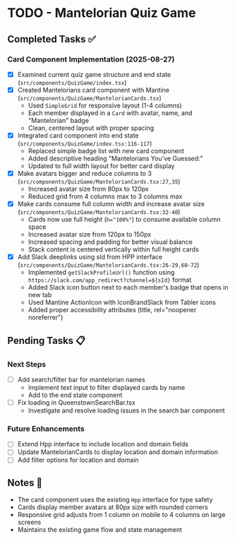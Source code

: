 # TODO - Mantelorian Quiz Game

## Completed Tasks ✅

### Card Component Implementation (2025-08-27)
- [x] Examined current quiz game structure and end state (`src/components/QuizGame/index.tsx`)
- [x] Created Mantelorians card component with Mantine (`src/components/QuizGame/MantelorianCards.tsx`)
  - Used `SimpleGrid` for responsive layout (1-4 columns)
  - Each member displayed in a `Card` with avatar, name, and "Mantelorian" badge
  - Clean, centered layout with proper spacing
- [x] Integrated card component into end state (`src/components/QuizGame/index.tsx:116-117`)
  - Replaced simple badge list with new card component
  - Added descriptive heading "Mantelorians You've Guessed:"
  - Updated to full width layout for better card display
- [x] Make avatars bigger and reduce columns to 3 (`src/components/QuizGame/MantelorianCards.tsx:27,35`)
  - Increased avatar size from 80px to 120px
  - Reduced grid from 4 columns max to 3 columns max
- [x] Make cards consume full column width and increase avatar size (`src/components/QuizGame/MantelorianCards.tsx:32-40`)
  - Cards now use full height (`h="100%"`) to consume available column space
  - Increased avatar size from 120px to 150px
  - Increased spacing and padding for better visual balance
  - Stack content is centered vertically within full height cards
- [x] Add Slack deeplinks using sId from HPP interface (`src/components/QuizGame/MantelorianCards.tsx:26-29,60-72`)
  - Implemented `getSlackProfileUrl()` function using `https://slack.com/app_redirect?channel=${sId}` format
  - Added Slack icon button next to each member's badge that opens in new tab
  - Used Mantine ActionIcon with IconBrandSlack from Tabler icons
  - Added proper accessibility attributes (title, rel="noopener noreferrer")

## Pending Tasks 📋

### Next Steps
- [ ] Add search/filter bar for mantelorian names
  - Implement text input to filter displayed cards by name
  - Add to the end state component
- [ ] Fix loading in QueenstownSearchBar.tsx
  - Investigate and resolve loading issues in the search bar component

### Future Enhancements
- [ ] Extend Hpp interface to include location and domain fields
- [ ] Update MantelorianCards to display location and domain information
- [ ] Add filter options for location and domain

## Notes 📝

- The card component uses the existing `Hpp` interface for type safety
- Cards display member avatars at 80px size with rounded corners
- Responsive grid adjusts from 1 column on mobile to 4 columns on large screens
- Maintains the existing game flow and state management